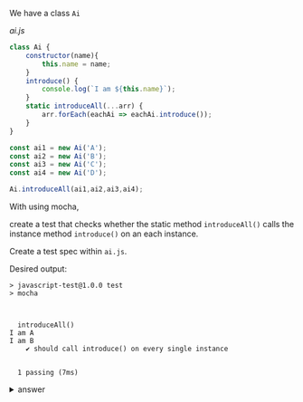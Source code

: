 We have a class `Ai`


<em>ai.js</em>

```js
class Ai {
    constructor(name){
        this.name = name;
    }
    introduce() {
        console.log(`I am ${this.name}`);
    }
    static introduceAll(...arr) {
        arr.forEach(eachAi => eachAi.introduce());
    }
}

const ai1 = new Ai('A');
const ai2 = new Ai('B');
const ai3 = new Ai('C');
const ai4 = new Ai('D');

Ai.introduceAll(ai1,ai2,ai3,ai4);

```
With using mocha,

create a test that checks whether the static method `introduceAll()` calls the instance method `introduce()` on an each instance.

Create a test spec within `ai.js`.

Desired output:

```
> javascript-test@1.0.0 test
> mocha



  introduceAll()
I am A
I am B
    ✔ should call introduce() on every single instance


  1 passing (7ms)
```


<details>

  <summary>answer</summary>

```js
const chai = require('chai');
const expect = chai.expect;

const spies = require('chai-spies');
chai.use(spies);

class Ai {
    constructor(name){
        this.name = name;
    }
    introduce() {
        console.log(`I am ${this.name}`);
    }
    static introduceAll(...arr) {
        arr.forEach(eachAi => eachAi.introduce());
    }
}

describe('introduceAll()', ()=>{
    it('should call introduce() on every single instance', ()=>{
        let ai1 = new Ai('A');
        let ai2 = new Ai('B');
        let arr = [ai1, ai2];

        arr.forEach(each=>{
            chai.spy.on(each, 'introduce');
        });

        Ai.introduceAll(...arr);

        arr.forEach(each=>{
            expect(each.introduce).to.have.been.called.once;
        });
    });
});
```

</details>
